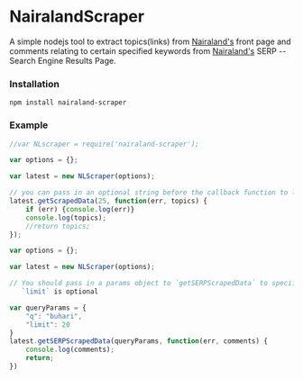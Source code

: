 # NairalandScraper

A simple nodejs tool to extract topics(links) from [Nairaland's](http://nairaland.com) front page and comments relating to certain specified keywords from [Nairaland's](http://nairaland.com/search) SERP -- Search Engine Results Page.

### Installation

```
npm install nairaland-scraper
```

### Example

```js
//var NLscraper = require('nairaland-scraper');

var options = {};

var latest = new NLScraper(options);

// you can pass in an optional string before the callback function to limit the number of scraped data. Defaults to 20.
latest.getScrapedData(25, function(err, topics) {
	if (err) {console.log(err)}
	console.log(topics);
	//return topics;
});
```

```javascript
var options = {};

var latest = new NLScraper(options);

// You should pass in a params object to `getSERPScrapedData` to specify a certain keyword to query the site's data. 
   `limit` is optional

var queryParams = {
	"q": "buhari",
	"limit": 20
}
latest.getSERPScrapedData(queryParams, function(err, comments) {
	console.log(comments);
	return;
})
```